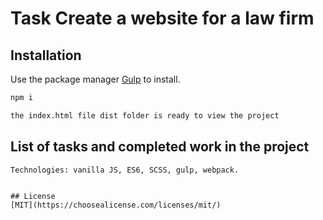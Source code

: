 # Task Create a website for a law firm

## Installation

Use the package manager [Gulp](https://www.npmjs.com/package/gulp) to install.

```bash
npm i 
```

```bash
the index.html file dist folder is ready to view the project
```

## List of tasks and completed work in the project

```Work
Technologies: vanilla JS, ES6, SCSS, gulp, webpack. 


## License
[MIT](https://choosealicense.com/licenses/mit/)
